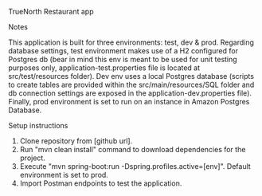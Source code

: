 TrueNorth Restaurant app

Notes

This application is built for three environments: test, dev & prod. Regarding database settings, test environment makes use of a H2 configured for Postgres db (bear in mind this env is meant to be used for unit testing purposes only, application-test.properties file is located at src/test/resources folder). Dev env uses a local Postgres database (scripts to create tables are provided within the src/main/resources/SQL folder and db connection settings are exposed in the application-dev.properties file). Finally, prod environment is set to run on an instance in Amazon Postgres Database.

Setup instructions

1) Clone repository from [github url].
2) Run "mvn clean install" command to download dependencies for the project.
3) Execute "mvn spring-boot:run -Dspring.profiles.active=[env]". Default environment is set to prod.
4) Import Postman endpoints to test the application.